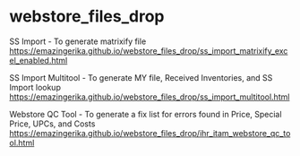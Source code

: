 # webstore_files_drop
SS Import - To generate matrixify file
  https://emazingerika.github.io/webstore_files_drop/ss_import_matrixify_excel_enabled.html

  SS Import Multitool - To generate MY file, Received Inventories, and SS Import lookup
  https://emazingerika.github.io/webstore_files_drop/ss_import_multitool.html

  Webstore QC Tool - To generate a fix list for errors found in Price, Special Price, UPCs, and Costs
    https://emazingerika.github.io/webstore_files_drop/ihr_itam_webstore_qc_tool.html
